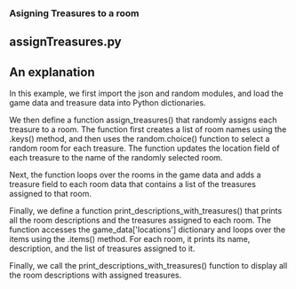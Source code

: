 ### Asigning Treasures to a room
## assignTreasures.py
## An explanation

In this example, we first import the json and random modules, and load the game data and treasure data into Python dictionaries.

We then define a function assign_treasures() that randomly assigns each treasure to a room. The function first creates a list of room names using the .keys() method, and then uses the random.choice() function to select a random room for each treasure. The function updates the location field of each treasure to the name of the randomly selected room.

Next, the function loops over the rooms in the game data and adds a treasure field to each room data that contains a list of the treasures assigned to that room.

Finally, we define a function print_descriptions_with_treasures() that prints all the room descriptions and the treasures assigned to each room. The function accesses the game_data['locations'] dictionary and loops over the items using the .items() method. For each room, it prints its name, description, and the list of treasures assigned to it.

Finally, we call the print_descriptions_with_treasures() function to display all the room descriptions with assigned treasures.